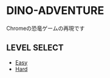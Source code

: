 # DINO-ADVENTURE
Chromeの恐竜ゲームの再現です

## LEVEL SELECT

- [Easy](https://kenton116.github.io/DINO-ADVENTURE/src/easy/dino.html)
- [Hard](https://kenton116.github.io/DINO-ADVENTURE/src/hard/dino.html)
